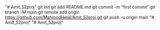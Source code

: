 "# Amit_52proj"  git init git add README.md git commit -m "first commit" git branch -M main git remote add origin https://github.com/MahmodHelal/Amit_52proj.git git push -u origin main
"# Amit_52proj" 
"# Amit_52proj" 
